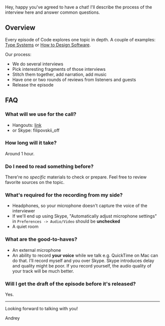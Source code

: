 Hey, happy you've agreed to have a chat! I'll describe the process of the
interview here and answer common questions.

## Overview

Every episode of Code explores one topic in depth. A couple of examples:
[Type Systems](https://soundcloud.com/podcastcode/5-type-systems) or [How
to Design
Software](https://soundcloud.com/podcastcode/4-how-to-design-software-ogg).

Our process:

- We do several interviews
- Pick interesting fragments of those interviews
- Stitch them together, add narration, add music
- Have one or two rounds of reviews from listeners and guests
- Release the episode

## FAQ

### What will we use for the call?

- Hangouts: [link](https://hangouts.google.com/hangouts/_/andreysalomatin.me/code-podcast-interview)
- or Skype: filipovskii\_off

### How long will it take?

Around 1 hour.

### Do I need to read something before?

There're no *specific* materials to check or prepare. Feel free to review
favorite sources on the topic.

### What's required for the recording from my side?

- Headphones, so your microphone doesn't capture the voice of the
  interviewer
- If we'll end up using Skype, "Automatically adjust microphone settings"
  in `Preferences -> Audio/Video` should be **unchecked**
- A quiet room

### What are the good-to-haves?

- An external microphone
- An ability to record **your voice** while we talk e.g. QuickTime on Mac
  can do that.  I’ll record myself and you over Skype. Skype introduces
  delay and quality might be poor. If you record yourself, the audio
  quality of your track will be much better.

### Will I get the draft of the episode before it's released?

Yes.

---

Looking forward to talking with you!

Andrey
